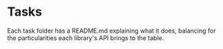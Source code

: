 Tasks
===

Each task folder has a README.md explaining what it does, balancing for the particularities each library's API brings to the table.
